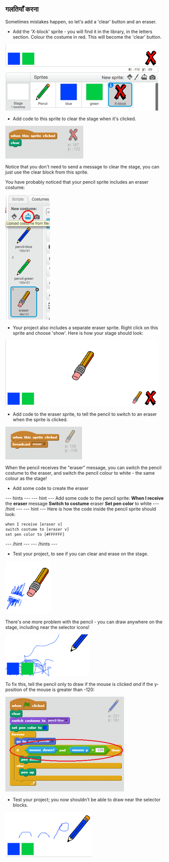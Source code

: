 ## गलतियाँ करना

Sometimes mistakes happen, so let's add a 'clear' button and an eraser.

+ Add the 'X-block' sprite - you will find it in the library, in the letters section. Colour the costume in red. This will become the 'clear' button.

![screenshot](images/paint-x.png)

+ Add code to this sprite to clear the stage when it's clicked.

![Clear stage](images/clear-stage.png)

Notice that you don't need to send a message to clear the stage, you can just use the clear block from this sprite.

You have probably noticed that your pencil sprite includes an eraser costume:

![screenshot](images/paint-eraser-costume.png)

+ Your project also includes a separate eraser sprite. Right click on this sprite and choose 'show'. Here is how your stage should look:

![screenshot](images/paint-eraser-stage.png)

+ Add code to the eraser sprite, to tell the pencil to switch to an eraser when the sprite is clicked.

![Broadcast eraser](images/broadcast-eraser.png)

When the pencil receives the "eraser" message, you can switch the pencil costume to the eraser, and switch the pencil colour to white - the same colour as the stage!

+ Add some code to create the eraser

\--- hints \--- \--- hint \--- Add some code to the pencil sprite: **When I receive** the **eraser** message **Switch to costume** eraser **Set pen color** to white \--- /hint \--- \--- hint \--- Here is how the code inside the pencil sprite should look:

```blocks
when I receive [eraser v]
switch costume to [eraser v]
set pen color to [#FFFFFF]
```

\--- /hint \--- \--- /hints \---

+ Test your project, to see if you can clear and erase on the stage.

![screenshot](images/paint-erase-test.png)

There's one more problem with the pencil - you can draw anywhere on the stage, including near the selector icons!

![screenshot](images/paint-draw-problem.png)

To fix this, tell the pencil only to draw if the mouse is clicked *and* if the y-position of the mouse is greater than -120:

![screenshot](images/pencil-gt-code.png)

+ Test your project; you now shouldn't be able to draw near the selector blocks.

![screenshot](images/paint-fixed.png)